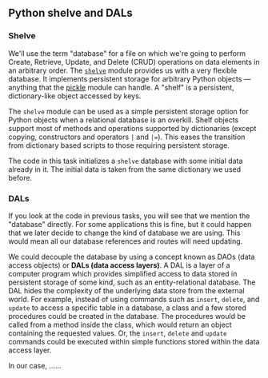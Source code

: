 ## Python shelve and DALs
### Shelve
We'll use the term "database" for a file on which we're going to perform Create, Retrieve, Update, and Delete (CRUD) operations on data elements in an arbitrary order.
The [`shelve`](https://docs.python.org/3/library/shelve.html) module provides us with a very flexible database. It implements persistent storage for arbitrary Python objects — anything that the [pickle](https://docs.python.org/3/library/pickle.html#module-pickle) module can handle.
A "shelf" is a persistent, dictionary-like object accessed by keys.

The `shelve` module can be used as a simple persistent storage option for Python objects when a relational database is an overkill. Shelf objects support most of methods and operations supported by dictionaries (except copying, constructors and operators `|` and `|=`). 
This eases the transition from dictionary based scripts to those requiring persistent storage.

The code in this task initializes a `shelve` database with some initial data already in it. The initial data is taken from the same dictionary we used before.

### DALs

If you look at the code in previous tasks, you will see that we mention the "database" directly. 
For some applications this is fine, but it could happen that we later decide to change the kind of 
database we are using. This would mean all our database references and routes will need updating. 

We could decouple the database by using a concept known as DAOs (data access objects) or **DALs (data access layers)**.
A DAL is a layer of a computer program which provides simplified access to data stored in persistent storage of some kind, 
such as an entity-relational database. The DAL hides the complexity of the underlying data store from the external world.
For example, instead of using commands such as `insert`, `delete`, and `update` to access a specific table in a database, 
a class and a few stored procedures could be created in the database. The procedures would be called from a method inside 
the class, which would return an object containing the requested values. Or, the `insert`, `delete` and `update` commands could 
be executed within simple functions stored within the data access layer.

In our case, ......